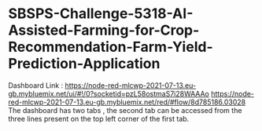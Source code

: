 # SBSPS-Challenge-5318-AI-Assisted-Farming-for-Crop-Recommendation-Farm-Yield-Prediction-Application

Dashboard Link : https://node-red-mlcwp-2021-07-13.eu-gb.mybluemix.net/ui/#!/0?socketid=pzL58ostmaS7i28WAAAo
                 https://node-red-mlcwp-2021-07-13.eu-gb.mybluemix.net/red/#flow/8d785186.03028
The dashboard has two tabs , the second tab can be accessed from the three lines present on the top left corner of the first tab.                 
                 
